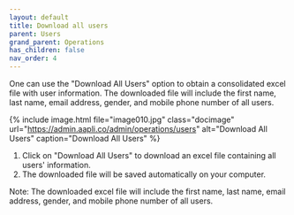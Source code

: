 ```yaml
---
layout: default
title: Download all users 
parent: Users
grand_parent: Operations
has_children: false
nav_order: 4
---
```


One can use the "Download All Users" option to obtain a consolidated excel file with user information. The downloaded file will include the first name, last name, email address, gender, and mobile phone number of all users.

{% include image.html file="image010.jpg" class="docimage" url="https://admin.aapli.co/admin/operations/users" alt="Download All Users" caption="Download All Users" %}

1.	Click on "Download All Users" to download an excel file containing all users' information.
2.	The downloaded file will be saved automatically on your computer.

Note: The downloaded excel file will include the first name, last name, email address, gender, and mobile phone number of all users.